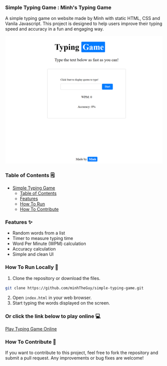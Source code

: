 ### Simple Typing Game : Minh's Typing Game
A simple typing game on website made by Minh with static HTML, CSS and Vanila Javascript.
This project is designed to help users improve their typing speed and accuracy in a fun and engaging way.

<!-- show the UI -->

![Typing Game UI](/images/web_ui_preview.png)

### Table of Contents :spiral_notepad:
- [Simple Typing Game](#simple-typing-game)
  - [Table of Contents](#table-of-contents)
  - [Features](#features)
  - [How To Run](#how-to-run)
  - [How To Contribute](#how-to-contribute)

### Features :sparkles:
- Random words from a list
- Timer to measure typing time
- Word Per Minute (WPM) calculation
- Accuracy calculation
- Simple and clean UI

### How To Run Locally :rocket:
1. Clone the repository or download the files.
<!-- code -->
```bash
git clone https://github.com/minhTheGuy/simple-typing-game.git
```

2. Open `index.html` in your web browser.
3. Start typing the words displayed on the screen.

### Or click the link below to play online :computer:
[Play Typing Game Online](https://minhtheguy.github.io/simple-typing-game/)

### How To Contribute :handshake:
If you want to contribute to this project, feel free to fork the repository and submit a pull request. Any improvements or bug fixes are welcome!